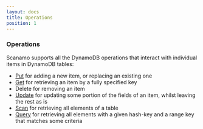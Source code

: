 ```yaml
---
layout: docs
title: Operations 
position: 1
---
```


### Operations

Scanamo supports all the DynamoDB operations that interact with individual items in DynamoDB tables:

 * [Put](put-get.html) for adding a new item, or replacing an existing one
 * [Get](put-get.html) for retrieving an item by a fully specified key
 * Delete for removing an item
 * [Update](updating.html) for updating some portion of the fields of an item, whilst leaving the rest 
 as is
 * [Scan](scanning.html) for retrieving all elements of a table
 * [Query](querying.html) for retrieving all elements with a given hash-key and a range key that matches
 some criteria